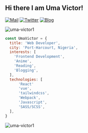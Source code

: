 
<h2> Hi there I am Uma Victor! </h2>

[![Mail](https://img.shields.io/badge/Mail-umavictor11@gmail.com-red)](mailto:umavictor11@gmail.com)
[![Twitter](https://img.shields.io/badge/Twitter-uma_victor-blue)](https://twitter.com/umavictor_)
[![Blog](https://img.shields.io/badge/Blog-codingbuddy.hashnode.dev-brightgreen)](https://codingbuddy.hashnode.dev/)
<p align="left"> <img src="https://komarev.com/ghpvc/?username=uma-victor1" alt="uma-victor1" /> </p>



```javascript
const UmaVictor = {
  title: 'Web Developer',
  city: 'Port-Harcourt, Nigeria',
  interests: [
    'Frontend Development',
    'Anime',
    'Reading',
    'Blogging',
  ],
  technologies: [
      'React'
      'vue',
      'tailwindcss',
      'Webpack',
      'Javascript',
      'SASS/SCSS',
  ],
}
```
<p align="left">
  <img src="https://github-readme-stats.vercel.app/api?username=uma-victor1&show_icons=true" alt="uma-victor1" /> 
</p>

